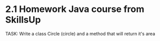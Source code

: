 # 2.1 Homework Java course from SkillsUp

TASK:
Write a class Circle (circle) and a method that will return it's area
